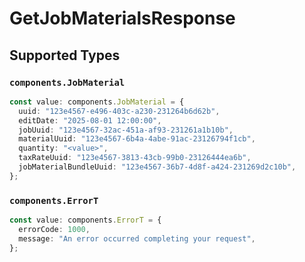 # GetJobMaterialsResponse


## Supported Types

### `components.JobMaterial`

```typescript
const value: components.JobMaterial = {
  uuid: "123e4567-e496-403c-a230-231264b6d62b",
  editDate: "2025-08-01 12:00:00",
  jobUuid: "123e4567-32ac-451a-af93-231261a1b10b",
  materialUuid: "123e4567-6b4a-4abe-91ac-23126794f1cb",
  quantity: "<value>",
  taxRateUuid: "123e4567-3813-43cb-99b0-23126444ea6b",
  jobMaterialBundleUuid: "123e4567-36b7-4d8f-a424-231269d2c10b",
};
```

### `components.ErrorT`

```typescript
const value: components.ErrorT = {
  errorCode: 1000,
  message: "An error occurred completing your request",
};
```

